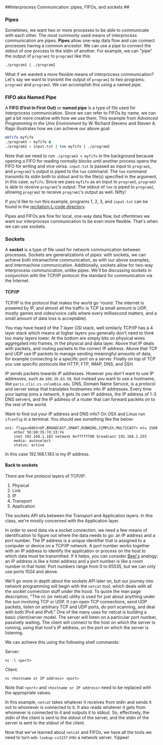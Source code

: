 ##Interprocess Communication: pipes, FIFOs, and sockets ##

### Pipes ###
Sometimes, we want two or more processes to be able to communicate with each 
other. The most commonly used means of interprocess communication are pipes. 
**Pipes** allow one-way data flow and can connect processes having a common 
ancestor. We can use a pipe to connect the stdout of one process to the stdin of 
another. For example, we can "pipe" the output of `program1` to `program2` like this:

```bash
./program1 | ./program2
```

What if we wanted a more flexible means of interprocess communication? Let's say
we want to transmit the output of `program1` to two programs: `program2` and 
`program3`. We can accomplish this using a named pipe. 

### FIFO aka Named Pipe ###
A **FIFO (First In
First Out)** or **named pipe** is a type of file used for interprocess communication.
Since we can refer to FIFOs by name, we can get a bit more creative with how we use them. 
This example from *Advanced Programming in the Unix Environment* by W. Richard Stevens 
and Steven A. Rago illustrates how we can achieve our above goal:
```bash
mkfifo myfifo
./program3 < myfifo &
./program1 < input.txt | tee myfifo | ./program2
```

Note that we need to run ```./program3 < myfifo``` in the background because 
opening a FIFO for reading normally blocks until another process opens the FIFO 
for writing and vice versa. `input.txt` is passed as input to `program1`, and 
`program1`'s output is piped to the `tee` command. The `tee` command transmits
its stdin both to stdout and to the file(s) specified in the argument, in this
case, `myfifo`. Since we pass `myfifo` as an input to `program3`, `program3` 
is able to receive `program1`'s output. The stdout of `tee` is piped to `program2`, 
allowing `program2` to receive `program1`'s output as well. Nifty!

If you'd like to run this example, programs 1, 2, 3, and `input.txt` can be found
in the [recitation-L-code directory](https://github.com/cs3157/recitations/tree/master/L-IPC-TCP-IP/code).

Pipes and FIFOs are fine for local, one-way data flow, but oftentimes we want
our interprocess communication to be even more flexible. That's when we can use sockets.

### Sockets ###
A **socket** is a type 
of file used for network communication between processes. Sockets are 
generalizations of pipes: with sockets, we can achieve both intramachine communication, as
with our above examples, and intermachine communication. Additionally, sockets
allow for two-way interprocess communication, unlike pipes. We'll be discussing 
sockets in conjunction with the TCP/IP protocol: the standard for communication 
via the Internet. 

#### TCP/IP ####
TCP/IP is the protocol that makes the world go 'round. The internet is powered by
IP, and almost all the traffic is TCP (a small amount is UDP, mostly games and
video/voice calls where every millisecond matters, and a small amount of data
loss is acceptable).

You may have heard of the 7 layer OSI stack, well similarly TCP/IP has a 4 layer
stack which means at higher layers you generally don't need to think too many layers
lower. At the bottom are simply bits on physical wires aggregated into frames,
in the physical and data layer. Above that IP deals with packets, and routing
packets to the correct IP address. Above that TCP and UDP use IP packets to manage
sending meaningful amounts of data, for example connecting to a specific port on
a server. Finally on top of TCP you use specific protocols like HTTP, FTP, IMAP,
DNS, and SSH. 

IP sends packets towards IP addresses. However you don't want to use IP addresses,
such as `160.39.63.50`, but instead you want to use a hostname, like
`paris.clic.cs.columbia.edu`. DNS, Domain Name Service, is a protocol and server
setup that translates hostnames into IP addresses. Every time your laptop joins
a network, it gets its own IP address, the IP address of 1-3 DNS servers, and
the IP address of a router that can forward packets on to the rest of the world.

Want to find out your IP address and DNS info? On OSX and Linux run `ifconfig` in
a terminal. You should see something like the below:

```
en1: flags=8863<UP,BROADCAST,SMART,RUNNING,SIMPLEX,MULTICAST> mtu 1500
    ether 58:b0:35:7d:33:7e 
    inet 192.168.1.183 netmask 0xffffff00 broadcast 192.168.1.255
    media: autoselect
    status: active
```

In this case 192.168.1.183 is my IP address. 

#### Back to sockets ####
There are five protocol layers of TCP/IP:

1. Physical
2. Link
3. IP
4. Transport
5. Application

The sockets API sits between the Transport and Application layers. In this class,
we're mostly concerned with the Application layer.

In order to send data via a socket connection, we need a few means of
identification to figure out where the data needs to go: an IP address and a port 
number. The IP address is a unique identifier that is assigned to a computer or 
device on a TCP/IP network. A port number works together with an IP 
address to identify the application or process on the host to which data must be 
transmitted. If it helps, you can consider 
[Beej's](http://beej.us/guide/bgnet/output/html/multipage/index.html) analogy: 
an IP address is like a hotel address and a port number is like a room number in 
that hotel. Port numbers range from 0 to 65535, but we can only use ports 1024 
and above. 

We'll go more in depth about the sockets API later on, but our journey into 
network programming will begin with the `netcat` tool, which deals with all the 
socket connection stuff under the hood. To quote the man page description, "The 
nc (or netcat) utility is used for just about anything under the sun involving 
TCP or UDP.  It can open TCP connections, send UDP packets, listen on arbitrary 
TCP and UDP ports, do port scanning, and deal with both IPv4 and IPv6." One of 
the many uses for netcat is building a basic client/server model. The server will 
listen on a particular port number, passively waiting. The client will connect to 
the host on which the server is running, using that host's IP address, on the 
port on which the server is listening.

We can achieve this using the following shell commands:

Server:

```nc -l <port>```

Client:

```nc <hostname or IP address> <port>```

Note that `<port>` and `<hostname or IP address>` need to be replaced with the appropriate values. 

In this example, `netcat` takes whatever it receives from stdin and sends it
out to whomever is connected to it. It also reads whatever it gets from whomever
is connected to it and outputs it to stdout. So, effectively, the stdin of the 
client is sent to the stdout of the server, and the stdin of the server is sent
to the stdout of the client. 

Now that we've learned about `netcat` and FIFOs, we have all the tools we need to turn `mdb-lookup-cs3157` 
into a network server. Yippee!
